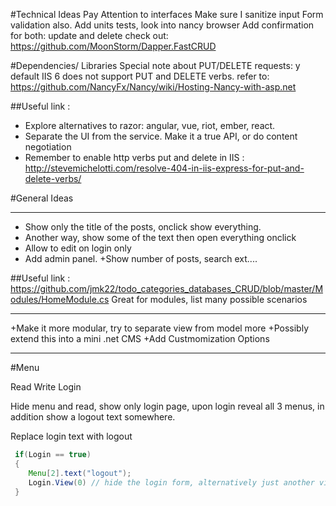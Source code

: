 ﻿#Technical Ideas
Pay Attention to interfaces
Make sure I sanitize input
Form validation also.
Add units tests, look into nancy browser
Add confirmation for both: update and delete
check out: https://github.com/MoonStorm/Dapper.FastCRUD

#Dependencies/ Libraries
Special note about PUT/DELETE requests: y default IIS 6 does not support PUT and DELETE verbs.
refer to: https://github.com/NancyFx/Nancy/wiki/Hosting-Nancy-with-asp.net

##Useful link :

+ Explore alternatives to razor: angular, vue, riot, ember, react.
+ Separate the UI from the service. Make it a true API, or do content
negotiation
+ Remember to enable http verbs put and delete in IIS : http://stevemichelotti.com/resolve-404-in-iis-express-for-put-and-delete-verbs/



#General Ideas
*******
+ Show only the title of the posts, onclick show everything.
+ Another way, show some of the text then open everything onclick
+ Allow to edit on login only
+ Add admin panel.
+Show number of posts, search ext....

##Useful link :
 https://github.com/jmk22/todo_categories_databases_CRUD/blob/master/Modules/HomeModule.cs
Great for modules, list many possible scenarios
*******
+Make it more modular, try to separate view from model more
+Possibly extend this into a mini .net CMS
+Add Custmomization Options


*******
#Menu
  
Read Write Login


Hide menu and read, show only login page, upon login
reveal all 3 menus, in addition show a logout text somewhere.

Replace login text with logout

```java 
 if(Login == true)
 {
    Menu[2].text("logout");
    Login.View(0) // hide the login form, alternatively just another view altogether
 }

```


